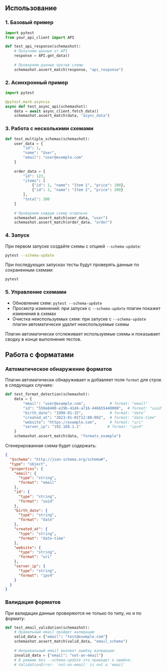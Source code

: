 ## Использование

### 1. Базовый пример

```python
import pytest
from your_api_client import API

def test_api_response(schemashot):
    # Получаем данные от API
    response = API.get_data()
    
    # Проверяем данные против схемы
    schemashot.assert_match(response, "api_response")
```

### 2. Асинхронный пример

```python
import pytest

@pytest.mark.asyncio
async def test_async_api(schemashot):
    data = await async_client.fetch_data()
    schemashot.assert_match(data, "async_data")
```

### 3. Работа с несколькими схемами

```python
def test_multiple_schemas(schemashot):
    user_data = {
        "id": 1, 
        "name": "User", 
        "email": "user@example.com"
    }
    
    order_data = {
        "id": 123,
        "items": [
            {"id": 1, "name": "Item 1", "price": 100},
            {"id": 2, "name": "Item 2", "price": 200}
        ],
        "total": 300
    }
    
    # Проверяем каждую схему отдельно
    schemashot.assert_match(user_data, "user")
    schemashot.assert_match(order_data, "order")
```

### 4. Запуск

При первом запуске создайте схемы с опцией `--schema-update`:

```bash
pytest --schema-update
```

При последующих запусках тесты будут проверять данные по сохраненным схемам:

```bash
pytest
```

### 5. Управление схемами

- Обновление схем: `pytest --schema-update`
- Просмотр изменений: при запуске с `--schema-update` плагин покажет изменения в схемах
- Очистка неиспользуемых схем: при запуске с `--schema-update` плагин автоматически удалит неиспользуемые схемы

Плагин автоматически отслеживает используемые схемы и показывает сводку в конце выполнения тестов.

## Работа с форматами

### Автоматическое обнаружение форматов

Плагин автоматически обнаруживает и добавляет поля `format` для строк в следующих случаях:

```python
def test_format_detection(schemashot):
    data = {
        "email": "user@example.com",           # format: "email"  
        "id": "550e8400-e29b-41d4-a716-446655440000",  # format: "uuid"
        "birth_date": "1990-01-15",            # format: "date"
        "created_at": "2023-01-01T12:00:00Z",  # format: "date-time" 
        "website": "https://example.com",      # format: "uri"
        "server_ip": "192.168.1.1"            # format: "ipv4"
    }
    schemashot.assert_match(data, "formats_example")
```

Сгенерированная схема будет содержать:

```json
{
  "$schema": "http://json-schema.org/schema#",
  "type": "object", 
  "properties": {
    "email": {
      "type": "string",
      "format": "email"
    },
    "id": {
      "type": "string", 
      "format": "uuid"
    },
    "birth_date": {
      "type": "string",
      "format": "date" 
    },
    "created_at": {
      "type": "string",
      "format": "date-time"
    },
    "website": {
      "type": "string",
      "format": "uri"
    },
    "server_ip": {
      "type": "string", 
      "format": "ipv4"
    }
  }
}
```

### Валидация форматов

При валидации данные проверяются не только по типу, но и по формату:

```python
def test_email_validation(schemashot):
    # Правильный email пройдет валидацию
    valid_data = {"email": "test@example.com"}
    schemashot.assert_match(valid_data, "email_schema")
    
    # Неправильный email вызовет ошибку валидации  
    invalid_data = {"email": "not-an-email"}
    # В режиме без --schema-update это приведет к ошибке:
    # ValidationError: 'not-an-email' is not a 'email'
```
